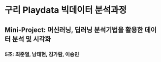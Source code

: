 # **구리 Playdata 빅데이터 분석과정**
## Mini-Project: 머신러닝, 딥러닝 분석기법을 활용한 데이터 분석 및 시각화
### 5조: 최준열, 남태현, 김가람, 이승민
